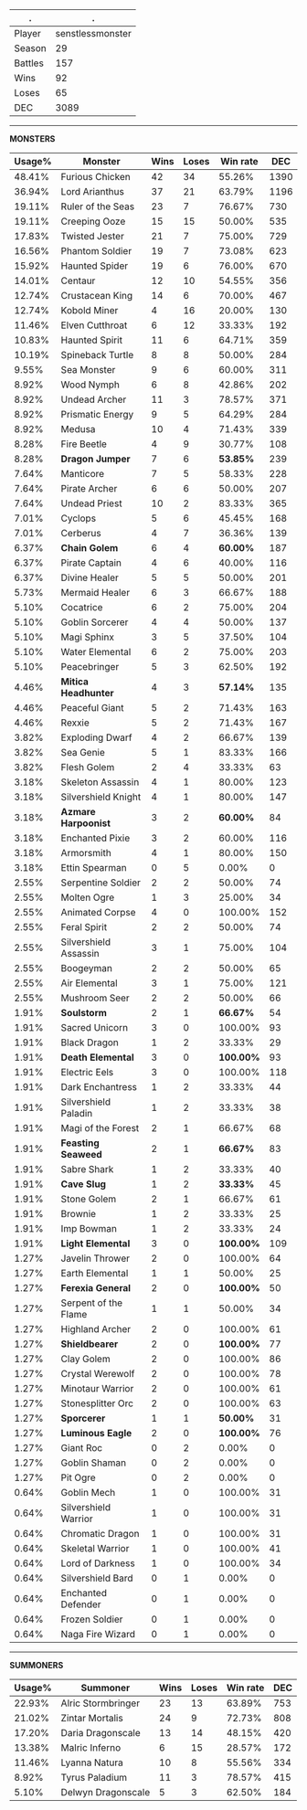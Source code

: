 .|.
|-|-
Player|senstlessmonster
Season|29
Battles|157
Wins|92
Loses|65
DEC|3089

---
**MONSTERS**

Usage%|Monster|Wins|Loses|Win rate|DEC|
-|-|-|-|-|-|
48.41%|Furious Chicken|42|34|55.26%|1390|
36.94%|Lord Arianthus|37|21|63.79%|1196|
19.11%|Ruler of the Seas|23|7|76.67%|730|
19.11%|Creeping Ooze|15|15|50.00%|535|
17.83%|Twisted Jester|21|7|75.00%|729|
16.56%|Phantom Soldier|19|7|73.08%|623|
15.92%|Haunted Spider|19|6|76.00%|670|
14.01%|Centaur|12|10|54.55%|356|
12.74%|Crustacean King|14|6|70.00%|467|
12.74%|Kobold Miner|4|16|20.00%|130|
11.46%|Elven Cutthroat|6|12|33.33%|192|
10.83%|Haunted Spirit|11|6|64.71%|359|
10.19%|Spineback Turtle|8|8|50.00%|284|
9.55%|Sea Monster|9|6|60.00%|311|
8.92%|Wood Nymph|6|8|42.86%|202|
8.92%|Undead Archer|11|3|78.57%|371|
8.92%|Prismatic Energy|9|5|64.29%|284|
8.92%|Medusa|10|4|71.43%|339|
8.28%|Fire Beetle|4|9|30.77%|108|
8.28%|**Dragon Jumper**|7|6|**53.85%**|239|
7.64%|Manticore|7|5|58.33%|228|
7.64%|Pirate Archer|6|6|50.00%|207|
7.64%|Undead Priest|10|2|83.33%|365|
7.01%|Cyclops|5|6|45.45%|168|
7.01%|Cerberus|4|7|36.36%|139|
6.37%|**Chain Golem**|6|4|**60.00%**|187|
6.37%|Pirate Captain|4|6|40.00%|116|
6.37%|Divine Healer|5|5|50.00%|201|
5.73%|Mermaid Healer|6|3|66.67%|188|
5.10%|Cocatrice|6|2|75.00%|204|
5.10%|Goblin Sorcerer|4|4|50.00%|137|
5.10%|Magi Sphinx|3|5|37.50%|104|
5.10%|Water Elemental|6|2|75.00%|203|
5.10%|Peacebringer|5|3|62.50%|192|
4.46%|**Mitica Headhunter**|4|3|**57.14%**|135|
4.46%|Peaceful Giant|5|2|71.43%|163|
4.46%|Rexxie|5|2|71.43%|167|
3.82%|Exploding Dwarf|4|2|66.67%|139|
3.82%|Sea Genie|5|1|83.33%|166|
3.82%|Flesh Golem|2|4|33.33%|63|
3.18%|Skeleton Assassin|4|1|80.00%|123|
3.18%|Silvershield Knight|4|1|80.00%|147|
3.18%|**Azmare Harpoonist**|3|2|**60.00%**|84|
3.18%|Enchanted Pixie|3|2|60.00%|116|
3.18%|Armorsmith|4|1|80.00%|150|
3.18%|Ettin Spearman|0|5|0.00%|0|
2.55%|Serpentine Soldier|2|2|50.00%|74|
2.55%|Molten Ogre|1|3|25.00%|34|
2.55%|Animated Corpse|4|0|100.00%|152|
2.55%|Feral Spirit|2|2|50.00%|74|
2.55%|Silvershield Assassin|3|1|75.00%|104|
2.55%|Boogeyman|2|2|50.00%|65|
2.55%|Air Elemental|3|1|75.00%|121|
2.55%|Mushroom Seer|2|2|50.00%|66|
1.91%|**Soulstorm**|2|1|**66.67%**|54|
1.91%|Sacred Unicorn|3|0|100.00%|93|
1.91%|Black Dragon|1|2|33.33%|29|
1.91%|**Death Elemental**|3|0|**100.00%**|93|
1.91%|Electric Eels|3|0|100.00%|118|
1.91%|Dark Enchantress|1|2|33.33%|44|
1.91%|Silvershield Paladin|1|2|33.33%|38|
1.91%|Magi of the Forest|2|1|66.67%|68|
1.91%|**Feasting Seaweed**|2|1|**66.67%**|83|
1.91%|Sabre Shark|1|2|33.33%|40|
1.91%|**Cave Slug**|1|2|**33.33%**|45|
1.91%|Stone Golem|2|1|66.67%|61|
1.91%|Brownie|1|2|33.33%|25|
1.91%|Imp Bowman|1|2|33.33%|24|
1.91%|**Light Elemental**|3|0|**100.00%**|109|
1.27%|Javelin Thrower|2|0|100.00%|64|
1.27%|Earth Elemental|1|1|50.00%|25|
1.27%|**Ferexia General**|2|0|**100.00%**|50|
1.27%|Serpent of the Flame|1|1|50.00%|34|
1.27%|Highland Archer|2|0|100.00%|61|
1.27%|**Shieldbearer**|2|0|**100.00%**|77|
1.27%|Clay Golem|2|0|100.00%|86|
1.27%|Crystal Werewolf|2|0|100.00%|78|
1.27%|Minotaur Warrior|2|0|100.00%|61|
1.27%|Stonesplitter Orc|2|0|100.00%|63|
1.27%|**Sporcerer**|1|1|**50.00%**|31|
1.27%|**Luminous Eagle**|2|0|**100.00%**|76|
1.27%|Giant Roc|0|2|0.00%|0|
1.27%|Goblin Shaman|0|2|0.00%|0|
1.27%|Pit Ogre|0|2|0.00%|0|
0.64%|Goblin Mech|1|0|100.00%|31|
0.64%|Silvershield Warrior|1|0|100.00%|31|
0.64%|Chromatic Dragon|1|0|100.00%|31|
0.64%|Skeletal Warrior|1|0|100.00%|41|
0.64%|Lord of Darkness|1|0|100.00%|34|
0.64%|Silvershield Bard|0|1|0.00%|0|
0.64%|Enchanted Defender|0|1|0.00%|0|
0.64%|Frozen Soldier|0|1|0.00%|0|
0.64%|Naga Fire Wizard|0|1|0.00%|0|

---
**SUMMONERS**

Usage%|Summoner|Wins|Loses|Win rate|DEC|
-|-|-|-|-|-|
22.93%|Alric Stormbringer|23|13|63.89%|753|
21.02%|Zintar Mortalis|24|9|72.73%|808|
17.20%|Daria Dragonscale|13|14|48.15%|420|
13.38%|Malric Inferno|6|15|28.57%|172|
11.46%|Lyanna Natura|10|8|55.56%|334|
8.92%|Tyrus Paladium|11|3|78.57%|415|
5.10%|Delwyn Dragonscale|5|3|62.50%|184|
